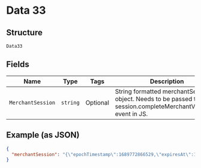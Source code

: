 
# Data 33

## Structure

`Data33`

## Fields

| Name | Type | Tags | Description |
|  --- | --- | --- | --- |
| `MerchantSession` | `string` | Optional | String formatted merchantSession object.  Needs to be passed to the session.completeMerchantValidation event in JS. |

## Example (as JSON)

```json
{
  "merchantSession": "{\"epochTimestamp\":1689772866529,\"expiresAt\":1689776466529,\"merchantSessionIdentifier\":\"SSH3D9224\",\"nonce\":\"d70dbe8a\",\"merchantIdentifier\":\"46A940\",\"domainName\":\"paygistixcert.paymentlogistics.net\",\"displayName\":\"F\",\"signature\":\"30800609f6e2\",\"operationalAnalyticsIdentifier\":\"F:46A4E40\",\"retries\":0,\"pspId\":\"ADD36D\"}"
}
```

